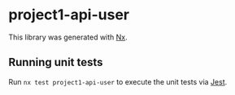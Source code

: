 # project1-api-user

This library was generated with [Nx](https://nx.dev).

## Running unit tests

Run `nx test project1-api-user` to execute the unit tests via [Jest](https://jestjs.io).
